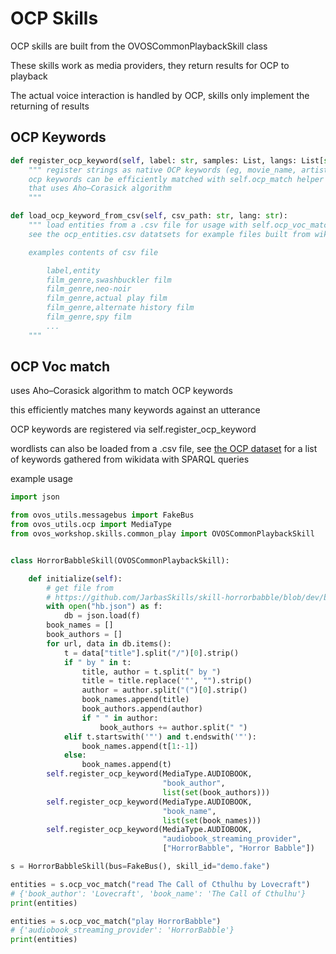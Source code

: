 # OCP Skills

OCP skills are built from the OVOSCommonPlaybackSkill class

These skills work as media providers, they return results for OCP to playback

The actual voice interaction is handled by OCP, skills only implement the returning of results


## OCP Keywords

```python
def register_ocp_keyword(self, label: str, samples: List, langs: List[str] = None):
    """ register strings as native OCP keywords (eg, movie_name, artist_name ...)
    ocp keywords can be efficiently matched with self.ocp_match helper method
    that uses Aho–Corasick algorithm
    """

def load_ocp_keyword_from_csv(self, csv_path: str, lang: str):
    """ load entities from a .csv file for usage with self.ocp_voc_match
    see the ocp_entities.csv datatsets for example files built from wikidata SPARQL queries

    examples contents of csv file

        label,entity
        film_genre,swashbuckler film
        film_genre,neo-noir
        film_genre,actual play film
        film_genre,alternate history film
        film_genre,spy film
        ...
    """
```

## OCP Voc match

uses Aho–Corasick algorithm to match OCP keywords

this efficiently matches many keywords against an utterance

OCP keywords are registered via self.register_ocp_keyword

wordlists can also be loaded from a .csv file, see [the OCP dataset](https://github.com/OpenVoiceOS/ovos-classifiers/tree/dev/scripts/training/ocp/datasets) for a list of keywords gathered from wikidata with SPARQL queries


example usage
```python
import json

from ovos_utils.messagebus import FakeBus
from ovos_utils.ocp import MediaType
from ovos_workshop.skills.common_play import OVOSCommonPlaybackSkill


class HorrorBabbleSkill(OVOSCommonPlaybackSkill):

    def initialize(self):
        # get file from
        # https://github.com/JarbasSkills/skill-horrorbabble/blob/dev/bootstrap.json
        with open("hb.json") as f:
            db = json.load(f)
        book_names = []
        book_authors = []
        for url, data in db.items():
            t = data["title"].split("/")[0].strip()
            if " by " in t:
                title, author = t.split(" by ")
                title = title.replace('"', "").strip()
                author = author.split("(")[0].strip()
                book_names.append(title)
                book_authors.append(author)
                if " " in author:
                    book_authors += author.split(" ")
            elif t.startswith('"') and t.endswith('"'):
                book_names.append(t[1:-1])
            else:
                book_names.append(t)
        self.register_ocp_keyword(MediaType.AUDIOBOOK,
                                  "book_author",
                                  list(set(book_authors)))
        self.register_ocp_keyword(MediaType.AUDIOBOOK,
                                  "book_name",
                                  list(set(book_names)))
        self.register_ocp_keyword(MediaType.AUDIOBOOK,
                                  "audiobook_streaming_provider",
                                  ["HorrorBabble", "Horror Babble"])
```

```python
s = HorrorBabbleSkill(bus=FakeBus(), skill_id="demo.fake")

entities = s.ocp_voc_match("read The Call of Cthulhu by Lovecraft")
# {'book_author': 'Lovecraft', 'book_name': 'The Call of Cthulhu'}
print(entities)

entities = s.ocp_voc_match("play HorrorBabble")
# {'audiobook_streaming_provider': 'HorrorBabble'}
print(entities)
```